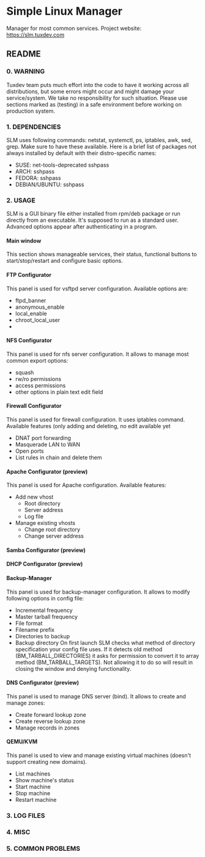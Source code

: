 # Simple Linux Manager
Manager for most common services. Project website: https://slm.tuxdev.com

## README
### 0. WARNING
Tuxdev team puts much effort into the code to have it working across all distributions, but some errors might occur and might damage your service/system. We take no responsibility for such situation. Please use sections marked as (testing) in a safe environment before working on production system.

### 1. DEPENDENCIES
SLM uses following commands: netstat, systemctl, ps, iptables, awk, sed, grep. Make sure to have these available. Here is a brief list of packages not always installed by default with their distro-specific names:
* SUSE: net-tools-deprecated sshpass
* ARCH: sshpass
* FEDORA: sshpass
* DEBIAN/UBUNTU: sshpass

### 2. USAGE
SLM is a GUI binary file either installed from rpm/deb package or run directly from an executable. It's supposed to run as a standard user. Advanced options appear after authenticating in a program.

#### Main window
This section shows manageable services, their status, functional buttons to start/stop/restart and configure basic options.

#### FTP Configurator
This panel is used for vsftpd server configuration. Available options are:
* ftpd_banner 
* anonymous_enable
* local_enable
* chroot_local_user
* 
 
#### NFS Configurator
This panel is used for nfs server configuration. It allows to manage most common export options:
* squash
* rw/ro permissions
* access permissions
* other options in plain text edit field

#### Firewall Configurator
This panel is used for firewall configuration. It uses iptables command. Available features (only adding and deleting, no edit available yet
* DNAT port forwarding
* Masquerade LAN to WAN
* Open ports
* List rules in chain and delete them

#### Apache Configurator (preview)
This panel is used for Apache configuration. Available features:
* Add new vhost
  * Root directory
  * Server address
  * Log file
* Manage existing vhosts
  * Change root directory
  * Change server address

#### Samba Configurator (preview)

#### DHCP Configurator (preview)

#### Backup-Manager
This panel is used for backup-manager configuration. It allows to modify following options in config file:
* Incremental frequency
* Master tarball frequency
* File format
* Filename prefix
* Directories to backup
* Backup directory
On first launch SLM checks what method of directory specification your config file uses. If it detects old method (BM_TARBALL_DIRECTORIES) it asks for permission to convert it to array method (BM_TARBALL_TARGETS). Not allowing it to do so will result in closing the window and denying functionality.

#### DNS Configurator (preview)
This panel is used to manage DNS server (bind). It allows to create and manage zones:
* Create forward lookup zone
* Create reverse lookup zone
* Manage records in zones

#### QEMU/KVM
This panel is used to view and manage existing virtual machines (doesn't support creating new domains).
* List machines
* Show machine's status
* Start machine
* Stop machine
* Restart machine

### 3. LOG FILES

### 4. MISC

### 5. COMMON PROBLEMS

